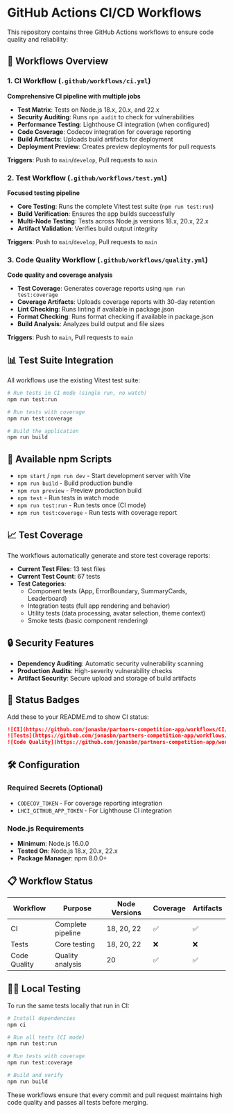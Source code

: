 # GitHub Actions CI/CD Workflows

This repository contains three GitHub Actions workflows to ensure code quality and reliability:

## 🚀 Workflows Overview

### 1. **CI Workflow** (`.github/workflows/ci.yml`)

**Comprehensive CI pipeline with multiple jobs**

- **Test Matrix**: Tests on Node.js 18.x, 20.x, and 22.x
- **Security Auditing**: Runs `npm audit` to check for vulnerabilities
- **Performance Testing**: Lighthouse CI integration (when configured)
- **Code Coverage**: Codecov integration for coverage reporting
- **Build Artifacts**: Uploads build artifacts for deployment
- **Deployment Preview**: Creates preview deployments for pull requests

**Triggers**: Push to `main`/`develop`, Pull requests to `main`

### 2. **Test Workflow** (`.github/workflows/test.yml`)

**Focused testing pipeline**

- **Core Testing**: Runs the complete Vitest test suite (`npm run test:run`)
- **Build Verification**: Ensures the app builds successfully
- **Multi-Node Testing**: Tests across Node.js versions 18.x, 20.x, 22.x
- **Artifact Validation**: Verifies build output integrity

**Triggers**: Push to `main`/`develop`, Pull requests to `main`

### 3. **Code Quality Workflow** (`.github/workflows/quality.yml`)

**Code quality and coverage analysis**

- **Test Coverage**: Generates coverage reports using `npm run test:coverage`
- **Coverage Artifacts**: Uploads coverage reports with 30-day retention
- **Lint Checking**: Runs linting if available in package.json
- **Format Checking**: Runs format checking if available in package.json
- **Build Analysis**: Analyzes build output and file sizes

**Triggers**: Push to `main`, Pull requests to `main`

## 📊 Test Suite Integration

All workflows use the existing Vitest test suite:

```bash
# Run tests in CI mode (single run, no watch)
npm run test:run

# Run tests with coverage
npm run test:coverage

# Build the application
npm run build
```

## 🔧 Available npm Scripts

- `npm start` / `npm run dev` - Start development server with Vite
- `npm run build` - Build production bundle
- `npm run preview` - Preview production build
- `npm test` - Run tests in watch mode
- `npm run test:run` - Run tests once (CI mode)
- `npm run test:coverage` - Run tests with coverage report

## 📈 Test Coverage

The workflows automatically generate and store test coverage reports:

- **Current Test Files**: 13 test files
- **Current Test Count**: 67 tests
- **Test Categories**:
  - Component tests (App, ErrorBoundary, SummaryCards, Leaderboard)
  - Integration tests (full app rendering and behavior)
  - Utility tests (data processing, avatar selection, theme context)
  - Smoke tests (basic component rendering)

## 🔒 Security Features

- **Dependency Auditing**: Automatic security vulnerability scanning
- **Production Audits**: High-severity vulnerability checks
- **Artifact Security**: Secure upload and storage of build artifacts

## 🚨 Status Badges

Add these to your README.md to show CI status:

```markdown
![CI](https://github.com/jonasbn/partners-competition-app/workflows/CI/badge.svg)
![Tests](https://github.com/jonasbn/partners-competition-app/workflows/Tests/badge.svg)
![Code Quality](https://github.com/jonasbn/partners-competition-app/workflows/Code%20Quality/badge.svg)
```

## 🛠️ Configuration

### Required Secrets (Optional)

- `CODECOV_TOKEN` - For coverage reporting integration
- `LHCI_GITHUB_APP_TOKEN` - For Lighthouse CI integration

### Node.js Requirements

- **Minimum**: Node.js 16.0.0
- **Tested On**: Node.js 18.x, 20.x, 22.x
- **Package Manager**: npm 8.0.0+

## 📋 Workflow Status

| Workflow | Purpose | Node Versions | Coverage | Artifacts |
|----------|---------|---------------|----------|-----------|
| CI | Complete pipeline | 18, 20, 22 | ✅ | ✅ |
| Tests | Core testing | 18, 20, 22 | ❌ | ❌ |
| Code Quality | Quality analysis | 20 | ✅ | ✅ |

## 🏃‍♂️ Local Testing

To run the same tests locally that run in CI:

```bash
# Install dependencies
npm ci

# Run all tests (CI mode)
npm run test:run

# Run tests with coverage
npm run test:coverage

# Build and verify
npm run build
```

These workflows ensure that every commit and pull request maintains high code quality and passes all tests before merging.
